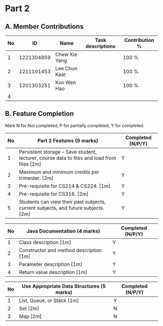 # Part 2

## A. Member Contributions

No | ID         | Name                     | Task descriptions | Contribution %
-- | ---------- | ------------------------ | ----------------- | --------------
1  |1221304859  | Chew Xie Yang            |                   | 100 %
2  |1211101453  | Lee Chun Keat            |                   | 100 %
3  |1201303251  | Koo Wen Hao              |                   | 100 %
4  |            |                          |                   |


## B. Feature Completion

Mark N for Not completed, P for partially completed, Y for completed. 

No | Part 2 Features (9 marks)                                                                   | Completed (N/P/Y)
-- | ------------------------------------------------------------------------------------------- | -----------------
1  | Persistent storage – Save student, lecturer, course data to files and load from files [2m]  | Y
2  | Maximum and minimum credits per trimester.  [2m]                                            | Y
3  | Pre-requisite for CS214 & CS224. [1m]                                                       | Y
4  | Pre-requisite for CS316. [2m]                                                               | Y
5  | Students can view their past subjects, current subjects, and future subjects. [2m]          | Y


No | Java Documentation (4 marks)             | Completed (N/P/Y)
-- | ---------------------------------------- | ---------------
1  | Class description [1m]                   | Y
2  | Constructor and method description [1m]  | Y
3  | Parameter description [1m]               | Y
4  | Return value description [1m]            | Y


No | Use Appropriate Data Structures (5 marks) | Completed (N/P/Y)
-- | ----------------------------------------- | -----------------
1  | List, Queue, or Stack [1m]                | Y
2  | Set [2m]                                  | N
3  | Map [2m]                                  | N


